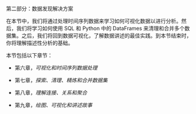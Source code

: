 第二部分：数据发现解决方案

在本节中，我们将通过处理时间序列数据来学习如何可视化数据以进行分析。然后，我们将学习如何使用 SQL 和 Python 中的 DataFrames 来清理和合并多个数据集。之后，我们将回到数据可视化，了解数据讲述的最佳实践。到本节结束时，你将理解描述性分析的基础。

本节包括以下章节：

+   第六章，*可视化和时间序列数据处理*

+   第七章，*探索、清理、精炼和合并数据集*

+   第八章，*理解连接、关系和聚合*

+   第九章，*绘图、可视化和讲述故事*
